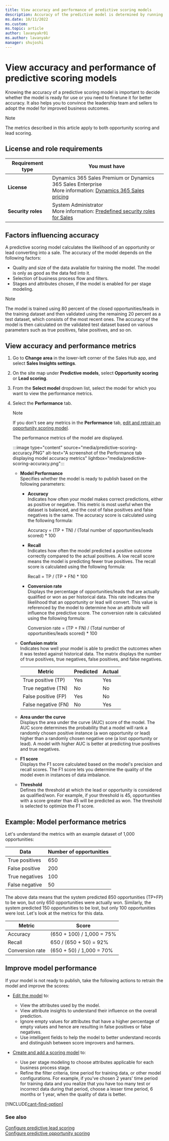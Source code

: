 ```yaml
---
title: View accuracy and performance of predictive scoring models
description: Accuracy of the predictive model is determined by running the model on historical data and calculating false positives, false negatives, true positives, and true negatives.
ms.date: 10/11/2022
ms.custom:
ms.topic: article
author: lavanyakr01
ms.author: lavanyakr
manager: shujoshi
---
```


# View accuracy and performance of predictive scoring models

Knowing the accuracy of a predictive scoring model is important to decide whether the model is ready for use or you need to finetune it for better accuracy. It also helps you to convince the leadership team and sellers to adopt the model for improved business outcomes.

> [!NOTE]
> The metrics described in this article apply to both opportunity scoring and lead scoring.  

## License and role requirements

| Requirement type | You must have |
|-----------------------|---------|
| **License** | Dynamics 365 Sales Premium or Dynamics 365 Sales Enterprise<br>More information: [Dynamics 365 Sales pricing](https://dynamics.microsoft.com/sales/pricing/) |
| **Security roles** | System Administrator <br>  More information: [Predefined security roles for Sales](security-roles-for-sales.md)|

## Factors influencing accuracy

A predictive scoring model calculates the likelihood of an opportunity or lead converting into a sale. The accuracy of the model depends on the following factors:

- Quality and size of the data available for training the model. The model is only as good as the data fed into it.  
- Selection of business process flow and filters.  
- Stages and attributes chosen, if the model is enabled for per stage modeling.  

> [!NOTE]
> The model is trained using 80 percent of the closed opportunities/leads in the training dataset and then validated using the remaining 20 percent as a test dataset, which consists of the most recent ones. The accuracy of the model is then calculated on the validated test dataset based on various parameters such as true positives, false positives, and so on.  

## View accuracy and performance metrics  

1. Go to **Change area** in the lower-left corner of the Sales Hub app, and select **Sales Insights settings**.

2. On the site map under **Predictive models**, select **Opportunity scoring** or **Lead scoring**.

1. From the **Select model** dropdown list, select the model for which you want to view the performance metrics.

2. Select the **Performance** tab.  
    
    > [!NOTE]
    > If you don't see any metrics in the **Performance** tab, [edit and retrain an opportunity scoring model](pos-edit-and-retrain-model.md). 

    The performance metrics of the model are displayed.    
    
    :::image type="content" source="media/predictive-scoring-accuracy.PNG" alt-text="A screenshot of the Performance tab displaying model accuracy metrics" lightbox="media/predictive-scoring-accuracy.png":::

     - **Model Performance**  
        Specifies whether the model is ready to publish based on the following parameters:
        
        - **Accuracy**  
            Indicates how often your model makes correct predictions, either as positive or negative. This metric is most useful when the dataset is balanced, and the cost of false positives and false negatives is the same. The accuracy score is calculated using the following formula:
            
            Accuracy = (TP + TN) / (Total number of opportunities/leads scored) * 100

        - **Recall**  
            Indicates how often the model predicted a positive outcome correctly compared to the actual positives. A low recall score means the model is predicting fewer true positives. The recall score is calculated using the following formula:

            Recall = TP / (TP + FN) * 100  

        - **Conversion rate**  
            Displays the percentage of opportunities/leads that are actually qualified or won as per historical data. This rate indicates the likelihood that an opportunity or lead will convert. This value is referenced by the model to determine how an attribute will influence the predictive score. The conversion rate is calculated using the following formula:
            
            Conversion rate = (TP + FN) / (Total number of opportunities/leads scored) * 100

    - **Confusion matrix**  
        Indicates how well your model is able to predict the outcomes when it was tested against historical data. The matrix displays the number of true positives, true negatives, false positives, and false negatives.

        
        |Metric  |Predicted  |Actual  |
        |---------|---------|---------|
        |True positive (TP)     |    Yes     | Yes        |  
        |True negative (TN)    |    No    |   No      |  
        |False positive (FP)     |   Yes      | No        |
        |False negative (FN)    |   No      |  Yes       |  

    - **Area under the curve**  
        Displays the area under the curve (AUC) score of the model. The AUC score determines the probability that a model will rank a randomly chosen positive instance (a won opportunity or lead) higher than a randomly chosen negative one (a lost opportunity or lead). A model with higher AUC is better at predicting true positives and true negatives.  

    - **F1 score**  
        Displays the F1 score calculated based on the model's precision and recall scores. The F1 score lets you determine the quality of the model even in instances of data imbalance.  

    - **Threshold**  
        Defines the threshold at which the lead or opportunity is considered as qualified/won. For example, if your threshold is 45, opportunities with a score greater than 45 will be predicted as won. The threshold is selected to optimize the F1 score. 

## Example: Model performance metrics
 
Let's understand the metrics with an example dataset of 1,000 opportunities:

|Data  |Number of opportunities  |
|---------|---------|
|True positives     |650 |
|False positive     |200         |
|True negatives     |    100     |
|False negative     |  50       |    

The above data means that the system predicted 850 opportunities (TP+FP) to be won, but only 650 opportunities were actually won. Similarly, the system predicted 150 opportunities to be lost, but only 100 opportunities were lost. Let's look at the metrics for this data.

|Metric  |Score  |
|---------|---------|
|Accuracy     |  (650 + 100) / 1,000 = 75%       |
|Recall     |  650 / (650 + 50) = 92%       |
|Conversion rate     | (650 + 50) / 1,000 = 70%       |


## Improve model performance

If your model is not ready to publish, take the following actions to retrain the model and improve the scores:


- [Edit the model](pos-edit-and-retrain-model.md#edit-the-model) to:

    - View the attributes used by the model.
    - View attribute insights to understand their influence on the overall prediction.
    - Ignore empty values for attributes that have a higher percentage of empty values and hence are resulting in false positives or false negatives.
    - Use intelligent fields to help the model to better understand records and distinguish between score improvers and harmers.
 
- [Create and add a scoring model](configure-predictive-opportunity-scoring.md#create-and-add-a-scoring-model) to:

    - Use per stage modeling to choose attributes applicable for each business process stage.
    - Refine the filter criteria, time period for training data, or other model configurations. For example, if you've chosen 2 years' time period for training data and you realize that you have too many test or incorrect data during that period, choose a lesser time period, 6 months or 1 year, when the quality of data is better.  


[!INCLUDE[cant-find-option](../includes/cant-find-option.md)]

### See also

[Configure predictive lead scoring](configure-predictive-lead-scoring.md)  
[Configure predictive opportunity scoring](configure-predictive-opportunity-scoring.md)
